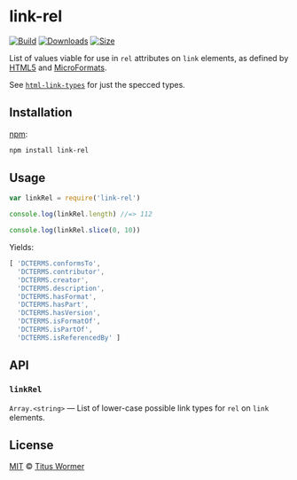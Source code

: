 # link-rel

[![Build][build-badge]][build]
[![Downloads][downloads-badge]][downloads]
[![Size][size-badge]][size]

List of values viable for use in `rel` attributes on `link`
elements, as defined by [HTML5][spec] and [MicroFormats][extensions].

See [`html-link-types`][html-link-types] for just the specced types.

## Installation

[npm][]:

```bash
npm install link-rel
```

## Usage

```javascript
var linkRel = require('link-rel')

console.log(linkRel.length) //=> 112

console.log(linkRel.slice(0, 10))
```

Yields:

```js
[ 'DCTERMS.conformsTo',
  'DCTERMS.contributor',
  'DCTERMS.creator',
  'DCTERMS.description',
  'DCTERMS.hasFormat',
  'DCTERMS.hasPart',
  'DCTERMS.hasVersion',
  'DCTERMS.isFormatOf',
  'DCTERMS.isPartOf',
  'DCTERMS.isReferencedBy' ]
```

## API

### `linkRel`

`Array.<string>` — List of lower-case possible link types for `rel`
on `link` elements.

## License

[MIT][license] © [Titus Wormer][author]

<!-- Definition -->

[build-badge]: https://img.shields.io/travis/wooorm/link-rel.svg

[build]: https://travis-ci.org/wooorm/link-rel

[downloads-badge]: https://img.shields.io/npm/dm/link-rel.svg

[downloads]: https://www.npmjs.com/package/link-rel

[size-badge]: https://img.shields.io/bundlephobia/minzip/link-rel.svg

[size]: https://bundlephobia.com/result?p=link-rel

[npm]: https://docs.npmjs.com/cli/install

[license]: license

[author]: https://wooorm.com

[spec]: https://html.spec.whatwg.org/#linkTypes

[extensions]: http://microformats.org/wiki/existing-rel-values#HTML5_link_type_extensions

[html-link-types]: https://github.com/wooorm/html-link-types
